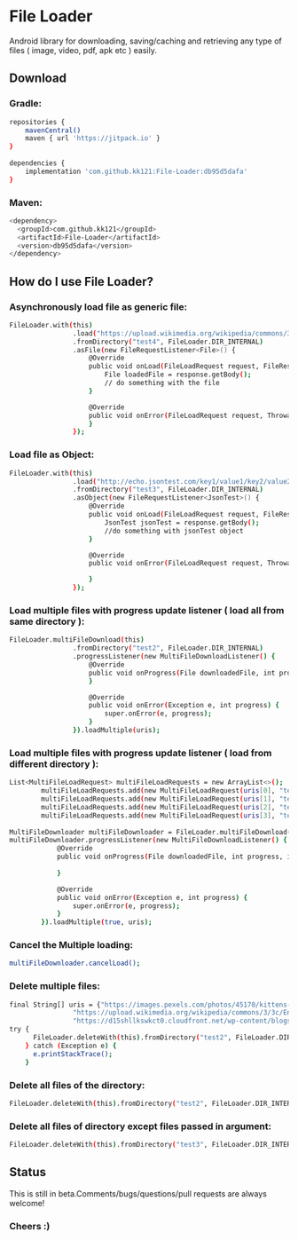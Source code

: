 # File Loader

Android library for downloading, saving/caching and retrieving any type of files ( image, video, pdf, apk etc ) easily.

## Download
### Gradle:
```sh
repositories {
    mavenCentral()
    maven { url 'https://jitpack.io' }
}
    
dependencies {
    implementation 'com.github.kk121:File-Loader:db95d5dafa'
}
```
### Maven:
```sh
<dependency>
  <groupId>com.github.kk121</groupId>
  <artifactId>File-Loader</artifactId>
  <version>db95d5dafa</version>
</dependency>
```
## How do I use File Loader?
### Asynchronously load file as generic file:
```sh
FileLoader.with(this)
                .load("https://upload.wikimedia.org/wikipedia/commons/3/3c/Enrique_Simonet_-_Marina_veneciana_6MB.jpg",false) //2nd parameter is optioal, pass true to force load from network
                .fromDirectory("test4", FileLoader.DIR_INTERNAL)
                .asFile(new FileRequestListener<File>() {
                    @Override
                    public void onLoad(FileLoadRequest request, FileResponse<File> response) {
                        File loadedFile = response.getBody();
                        // do something with the file
                    }

                    @Override
                    public void onError(FileLoadRequest request, Throwable t) {
                    }
                });
```
### Load file as Object:
```sh
FileLoader.with(this)
                .load("http://echo.jsontest.com/key1/value1/key2/value2")
                .fromDirectory("test3", FileLoader.DIR_INTERNAL)
                .asObject(new FileRequestListener<JsonTest>() {
                    @Override
                    public void onLoad(FileLoadRequest request, FileResponse<JsonTest> response) {
                        JsonTest jsonTest = response.getBody();
                        //do something with jsonTest object
                    }

                    @Override
                    public void onError(FileLoadRequest request, Throwable t) {

                    }
                });
```
### Load multiple files with progress update listener ( load all from same directory ):
```sh
FileLoader.multiFileDownload(this)
                .fromDirectory("test2", FileLoader.DIR_INTERNAL)
                .progressListener(new MultiFileDownloadListener() {
                    @Override
                    public void onProgress(File downloadedFile, int progress, int totalFiles) {
                    }

                    @Override
                    public void onError(Exception e, int progress) {
                        super.onError(e, progress);
                    }
                }).loadMultiple(uris);
```
### Load multiple files with progress update listener ( load from different directory ):
```sh
List<MultiFileLoadRequest> multiFileLoadRequests = new ArrayList<>();
        multiFileLoadRequests.add(new MultiFileLoadRequest(uris[0], "test2", FileLoader.DIR_INTERNAL, false));
        multiFileLoadRequests.add(new MultiFileLoadRequest(uris[1], "test4", FileLoader.DIR_INTERNAL, false));
        multiFileLoadRequests.add(new MultiFileLoadRequest(uris[2], "test4", FileLoader.DIR_INTERNAL, false));
        multiFileLoadRequests.add(new MultiFileLoadRequest(uris[3], "test4", FileLoader.DIR_INTERNAL, false));
        
MultiFileDownloader multiFileDownloader = FileLoader.multiFileDownload(this);
multiFileDownloader.progressListener(new MultiFileDownloadListener() {
            @Override
            public void onProgress(File downloadedFile, int progress, int totalFiles) {
                
            }

            @Override
            public void onError(Exception e, int progress) {
                super.onError(e, progress);
            }
        }).loadMultiple(true, uris);
```
### Cancel the Multiple loading:
```sh
multiFileDownloader.cancelLoad();
```
### Delete multiple files:
```sh
final String[] uris = {"https://images.pexels.com/photos/45170/kittens-cat-cat-puppy-rush-45170.jpeg",
                "https://upload.wikimedia.org/wikipedia/commons/3/3c/Enrique_Simonet_-_Marina_veneciana_6MB.jpg",
                "https://d15shllkswkct0.cloudfront.net/wp-content/blogs.dir/1/files/2017/01/Google-acquires-Fabric.png"};
try {
      FileLoader.deleteWith(this).fromDirectory("test2", FileLoader.DIR_INTERNAL).deleteFiles(uris);
    } catch (Exception e) {
      e.printStackTrace();
    }
```
### Delete all files of the directory:
```sh
FileLoader.deleteWith(this).fromDirectory("test2", FileLoader.DIR_INTERNAL).deleteAllFiles();
```
### Delete all files of directory except files passed in argument:
```sh
FileLoader.deleteWith(this).fromDirectory("test3", FileLoader.DIR_INTERNAL).deleteAllFilesExcept(uris);
``` 
## Status
This is still in beta.Comments/bugs/questions/pull requests are always welcome!
### **Cheers :)**

